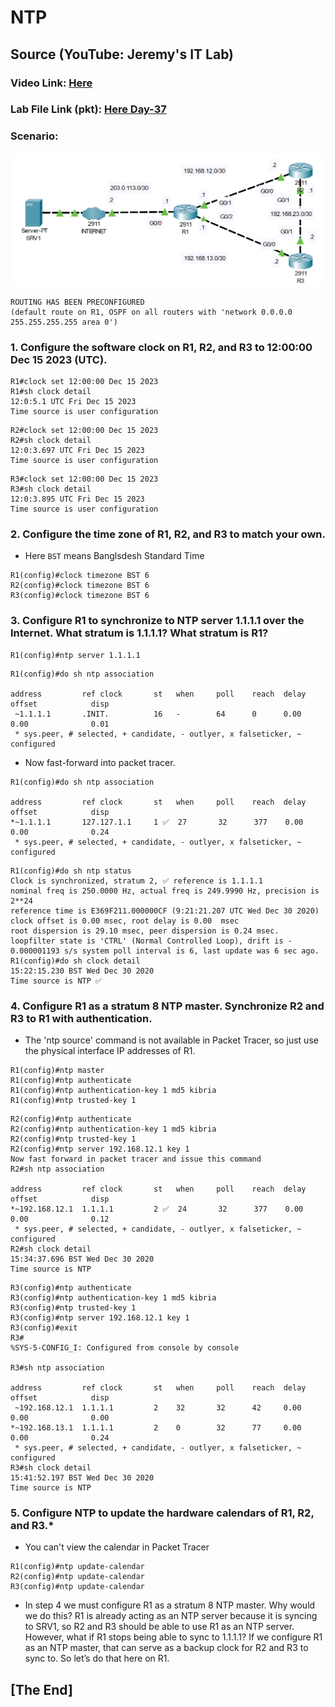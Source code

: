 # NTP
## Source (YouTube: Jeremy's IT Lab)
### Video Link: [Here](https://youtu.be/Miys7Ft9wWI?si=LMNYV6szhdJvPXRK)
### Lab File Link (pkt): [Here Day-37](https://mega.nz/file/WwIGkRza#SWcyv8_SHdmr4ybt3M0_HLrIZqDue09kYeGlQv8O4H4)
### Scenario:
![](../images/ntpj.PNG)
```
ROUTING HAS BEEN PRECONFIGURED
(default route on R1, OSPF on all routers with 'network 0.0.0.0 255.255.255.255 area 0')
```

### **1. Configure the software clock on R1, R2, and R3 to 12:00:00 Dec 15 2023 (UTC).**
```
R1#clock set 12:00:00 Dec 15 2023
R1#sh clock detail
12:0:5.1 UTC Fri Dec 15 2023
Time source is user configuration
```
```
R2#clock set 12:00:00 Dec 15 2023
R2#sh clock detail
12:0:3.697 UTC Fri Dec 15 2023
Time source is user configuration
```
```
R3#clock set 12:00:00 Dec 15 2023
R3#sh clock detail
12:0:3.895 UTC Fri Dec 15 2023
Time source is user configuration
```
### **2. Configure the time zone of R1, R2, and R3 to match your own.**
- Here `BST` means Banglsdesh Standard Time    
```
R1(config)#clock timezone BST 6
R2(config)#clock timezone BST 6
R3(config)#clock timezone BST 6
```
### **3. Configure R1 to synchronize to NTP server 1.1.1.1 over the Internet. What stratum is 1.1.1.1? What stratum is R1?**
```
R1(config)#ntp server 1.1.1.1
```
```
R1(config)#do sh ntp association

address         ref clock       st   when     poll    reach  delay          offset            disp
 ~1.1.1.1       .INIT.          16   -        64      0      0.00           0.00              0.01
 * sys.peer, # selected, + candidate, - outlyer, x falseticker, ~ configured
```
- Now fast-forward into packet tracer.  
```
R1(config)#do sh ntp association

address         ref clock       st   when     poll    reach  delay          offset            disp
*~1.1.1.1       127.127.1.1     1 ✅  27       32      377    0.00           0.00              0.24
 * sys.peer, # selected, + candidate, - outlyer, x falseticker, ~ configured
```
```
R1(config)#do sh ntp status
Clock is synchronized, stratum 2, ✅ reference is 1.1.1.1
nominal freq is 250.0000 Hz, actual freq is 249.9990 Hz, precision is 2**24
reference time is E369F211.000000CF (9:21:21.207 UTC Wed Dec 30 2020)
clock offset is 0.00 msec, root delay is 0.00  msec
root dispersion is 29.10 msec, peer dispersion is 0.24 msec.
loopfilter state is 'CTRL' (Normal Controlled Loop), drift is - 0.000001193 s/s system poll interval is 6, last update was 6 sec ago.
R1(config)#do sh clock detail
15:22:15.230 BST Wed Dec 30 2020
Time source is NTP ✅
```
### **4. Configure R1 as a stratum 8 NTP master. Synchronize R2 and R3 to R1 with authentication.**
- The 'ntp source' command is not available in Packet Tracer, so just use the physical interface IP addresses of R1.
```
R1(config)#ntp master
R1(config)#ntp authenticate
R1(config)#ntp authentication-key 1 md5 kibria	
R1(config)#ntp trusted-key 1
```
```
R2(config)#ntp authenticate
R2(config)#ntp authentication-key 1 md5 kibria
R2(config)#ntp trusted-key 1
R2(config)#ntp server 192.168.12.1 key 1 
Now fast forward in packet tracer and issue this command 
R2#sh ntp association

address         ref clock       st   when     poll    reach  delay          offset            disp
*~192.168.12.1  1.1.1.1         2 ✅  24       32      377    0.00           0.00              0.12
 * sys.peer, # selected, + candidate, - outlyer, x falseticker, ~ configured
R2#sh clock detail
15:34:37.696 BST Wed Dec 30 2020
Time source is NTP
```
```
R3(config)#ntp authenticate 
R3(config)#ntp authentication-key 1 md5 kibria
R3(config)#ntp trusted-key 1
R3(config)#ntp server 192.168.12.1 key 1
R3(config)#exit
R3#
%SYS-5-CONFIG_I: Configured from console by console

R3#sh ntp association 

address         ref clock       st   when     poll    reach  delay          offset            disp
 ~192.168.12.1  1.1.1.1         2    32       32      42     0.00           0.00              0.00
*~192.168.13.1  1.1.1.1         2    0        32      77     0.00           0.00              0.24
 * sys.peer, # selected, + candidate, - outlyer, x falseticker, ~ configured
R3#sh clock detail
15:41:52.197 BST Wed Dec 30 2020
Time source is NTP
```
### **5. Configure NTP to update the hardware calendars of R1, R2, and R3.***
- You can't view the calendar in Packet Tracer
```
R1(config)#ntp update-calendar 
R2(config)#ntp update-calendar 
R3(config)#ntp update-calendar 
```
- In step 4 we must configure R1 as a stratum 8 NTP master. Why would we do this? R1 is already acting as an NTP server because it is syncing to SRV1, so  R2 and R3 should be able to use R1 as an NTP server. However, what if R1 stops being able to sync to 1.1.1.1? If we configure R1 as an NTP master, that can serve as a backup clock for R2 and R3 to sync to. So let’s do that here on R1. 

## **[The End]**